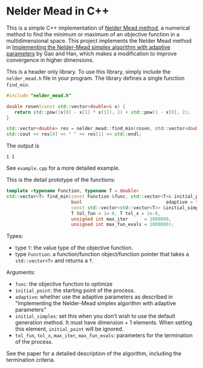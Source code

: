 # Nelder Mead in C++

This is a simple C++ implementation of [Nelder Mead method](https://en.wikipedia.org/wiki/Nelder%E2%80%93Mead_method), a numerical method to find the minimum or maximum of an objective function in a multidimensional space. This project implements the Nelder Mead method in 
[Implementing the Nelder-Mead simplex algorithm with adaptive parameters](https://link.springer.com/article/10.1007/s10589-010-9329-3) by Gao and Han, which makes a modification to improve convergence in higher dimensions.

This is a header only library. To use this library, simply include the `nelder_mead.h` file in your program. The library defines a single function `find_min`.
```cpp
#include "nelder_mead.h"

double rosen(const std::vector<double>& x) {
   return std::pow((x[0] - x[1] * x[1]), 2) + std::pow(1 - x[0], 2);
}

std::vector<double> res = nelder_mead::find_min(rosen, std::vector<double>{2,4}); 
std::cout << res[0] << " " << res[1] << std::endl;
```
The output is 
```
1 1
```
See `example.cpp` for a more detailed example.

This is the detail prototype of the functions:
```cpp
template <typename Function, typename T = double>
std::vector<T> find_min(const Function &func, std::vector<T>& initial_point,
                        bool                               adaptive = false,
                        const std::vector<std::vector<T>> &initial_simplex = {},
                        T tol_fun = 1e-8, T tol_x = 1e-8,
                        unsigned int max_iter      = 1000000,
                        unsigned int max_fun_evals = 1000000);
```
Types:
- type `T`: the value type of the objective function.
- type `Function`: a function/function object/function pointer that takes a `std::vector<T>` and returns a `T`.

Arguments:
- `func`:  the objective function to optimize
- `initial_point`: the starting point of the process.
- `adaptive`: whether use the adaptive parameters as described in "Implementing the Nelder-Mead simplex algorithm with adaptive parameters"
- `initial_simplex`: set this when you don't wish to use the default generation method. It must have dimension + 1 elements. When setting this element, `initial_point` will be ignored.
- `tol_fun`, `tol_x`, `max_iter`, `max_fun_evals`: parameters for the termination of the process.

See the paper for a detailed description of the algorithm, including the termination criteria.
